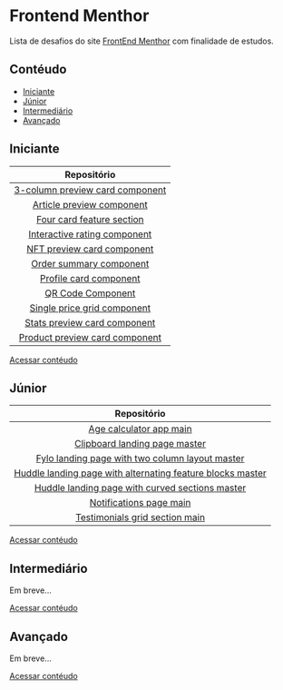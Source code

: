 # Frontend Menthor

Lista de desafios do site [FrontEnd Menthor](https://www.frontendmentor.io/) com finalidade de estudos.

<a name="contéudo"> 
<h2>Contéudo</h2>
</a>

- [Iniciante](#iniciante)
- [Júnior](#junior)
- [Intermediário](#intermediário)
- [Avançado](#avançado)

<a name="iniciante"> 
<h2>Iniciante</h2> 
</a>

<!--

| [](https://github.com/BrunoSilvaFaria/Desafios-Front-End/tree/main/FrontEndMenthor/Newbie/) |

-->

|                                                                        Repositório                                                                        |
| :-------------------------------------------------------------------------------------------------------------------------------------------------------: |
| [3-column preview card component](https://github.com/BrunoSilvaFaria/Desafios-Front-End/tree/main/FrontEndMenthor/Newbie/3-column-preview-card-component) |
|   [Article preview component](https://github.com/BrunoSilvaFaria/Desafios-Front-End/tree/main/FrontEndMenthor/Newbie/article-preview-component-master)    |
|   [Four card feature section](https://github.com/BrunoSilvaFaria/Desafios-Front-End/tree/main/FrontEndMenthor/Newbie/four-card-feature-section-master)    |
|    [Interactive rating component](https://github.com/BrunoSilvaFaria/Desafios-Front-End/tree/main/FrontEndMenthor/Newbie/interactive-rating-component)    |
|      [NFT preview card component](https://github.com/BrunoSilvaFaria/Desafios-Front-End/tree/main/FrontEndMenthor/Newbie/nft-preview-card-component)      |
|         [Order summary component](https://github.com/BrunoSilvaFaria/Desafios-Front-End/tree/main/FrontEndMenthor/Newbie/order-summary-component)         |
|          [Profile card component](https://github.com/BrunoSilvaFaria/Desafios-Front-End/tree/main/FrontEndMenthor/Newbie/profile-card-component)          |
|               [QR Code Component](https://github.com/BrunoSilvaFaria/Desafios-Front-End/tree/main/FrontEndMenthor/Newbie/qr-code-component)               |
|    [Single price grid component](https://github.com/BrunoSilvaFaria/Desafios-Front-End/tree/main/FrontEndMenthor/Newbie/single-price-component-master)    |
|    [Stats preview card component](https://github.com/BrunoSilvaFaria/Desafios-Front-End/tree/main/FrontEndMenthor/Newbie/stats-preview-card-component)    |
|  [Product preview card component](https://github.com/BrunoSilvaFaria/Desafios-Front-End/tree/main/FrontEndMenthor/Newbie/product-preview-card-component)  |

[Acessar contéudo](#contéudo)

<a name="junior"> 
<h2>Júnior</h2>
</a>

<!--

| [](https://github.com/BrunoSilvaFaria/Desafios-Front-End/tree/main/FrontEndMenthor/Junior/) |

-->

|                                                                                                   Repositório                                                                                                    |
| :--------------------------------------------------------------------------------------------------------------------------------------------------------------------------------------------------------------: |
|                                    [Age calculator app main ](https://github.com/BrunoSilvaFaria/Desafios-Front-End/tree/main/FrontEndMenthor/Junior/age-calculator-app-main)                                    |
|                              [Clipboard landing page master ](https://github.com/BrunoSilvaFaria/Desafios-Front-End/tree/main/FrontEndMenthor/Junior/clipboard-landing-page-master)                              |
|            [Fylo landing page with two column layout master](https://github.com/BrunoSilvaFaria/Desafios-Front-End/tree/main/FrontEndMenthor/Junior/fylo-landing-page-with-two-column-layout-master)             |
| [Huddle landing page with alternating feature blocks master ](https://github.com/BrunoSilvaFaria/Desafios-Front-End/tree/main/FrontEndMenthor/Junior/huddle-landing-page-with-alternating-feature-blocks-master) |
|            [Huddle landing page with curved sections master](https://github.com/BrunoSilvaFaria/Desafios-Front-End/tree/main/FrontEndMenthor/Junior/huddle-landing-page-with-curved-sections-master)             |
|                                    [Notifications page main](https://github.com/BrunoSilvaFaria/Desafios-Front-End/tree/main/FrontEndMenthor/Junior/notifications-page-main)                                     |
|                             [Testimonials grid section main](https://github.com/BrunoSilvaFaria/Desafios-Front-End/tree/main/FrontEndMenthor/Junior/testimonials-grid-section-main)                              |

[Acessar contéudo](#contéudo)

<a name="intermediário"> 
<h2>Intermediário</h2>
</a>

Em breve...

[Acessar contéudo](#contéudo)

<a name="avançado"> 
<h2>Avançado</h2>
</a>

Em breve...

[Acessar contéudo](#contéudo)
